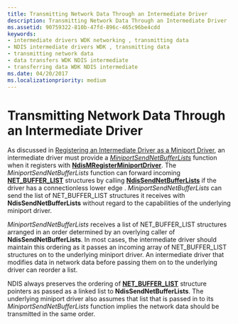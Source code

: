 ```yaml
---
title: Transmitting Network Data Through an Intermediate Driver
description: Transmitting Network Data Through an Intermediate Driver
ms.assetid: 90759322-810b-47fd-896c-465c96be4cdd
keywords:
- intermediate drivers WDK networking , transmitting data
- NDIS intermediate drivers WDK , transmitting data
- transmitting network data
- data transfers WDK NDIS intermediate
- transferring data WDK NDIS intermediate
ms.date: 04/20/2017
ms.localizationpriority: medium
---
```


# Transmitting Network Data Through an Intermediate Driver





As discussed in [Registering an Intermediate Driver as a Miniport Driver](registering-an-intermediate-driver-as-a-miniport-driver.md), an intermediate driver must provide a [*MiniportSendNetBufferLists*](https://docs.microsoft.com/windows-hardware/drivers/ddi/ndis/nc-ndis-miniport_send_net_buffer_lists) function when it registers with [**NdisMRegisterMiniportDriver**](https://docs.microsoft.com/windows-hardware/drivers/ddi/ndis/nf-ndis-ndismregisterminiportdriver). The *MiniportSendNetBufferLists* function can forward incoming [**NET\_BUFFER\_LIST**](https://docs.microsoft.com/windows-hardware/drivers/ddi/ndis/ns-ndis-_net_buffer_list) structures by calling [**NdisSendNetBufferLists**](https://docs.microsoft.com/windows-hardware/drivers/ddi/ndis/nf-ndis-ndissendnetbufferlists) if the driver has a connectionless lower edge . *MiniportSendNetBufferLists* can send the list of NET\_BUFFER\_LIST structures it receives with **NdisSendNetBufferLists** without regard to the capabilities of the underlying miniport driver.

*MiniportSendNetBufferLists* receives a list of NET\_BUFFER\_LIST structures arranged in an order determined by an overlying caller of **NdisSendNetBufferLists**. In most cases, the intermediate driver should maintain this ordering as it passes an incoming array of NET\_BUFFER\_LIST structures on to the underlying miniport driver. An intermediate driver that modifies data in network data before passing them on to the underlying driver can reorder a list.

NDIS always preserves the ordering of [**NET\_BUFFER\_LIST**](https://docs.microsoft.com/windows-hardware/drivers/ddi/ndis/ns-ndis-_net_buffer_list) structure pointers as passed as a linked list to **NdisSendNetBufferLists**. The underlying miniport driver also assumes that list that is passed in to its *MiniportSendNetBufferLists* function implies the network data should be transmitted in the same order.

 

 





